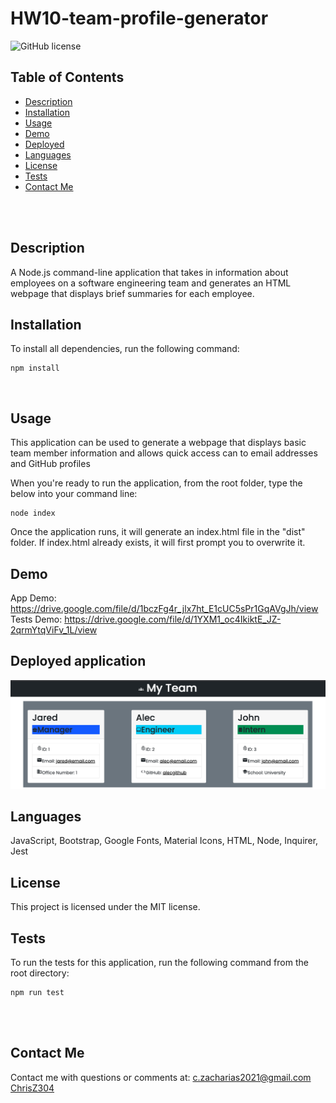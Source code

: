 # HW10-team-profile-generator <br />

![GitHub license](https://img.shields.io/badge/license-MIT-ff69b4.svg) <br />

## Table of Contents 

- [Description](#description)
- [Installation](#installation)
- [Usage](#usage)
- [Demo](#demo)
- [Deployed](#deployedapplication)
- [Languages](#languages)
- [License](#license)
- [Tests](#tests)
- [Contact Me](#contact-me)

<br />
<br />

## Description

A Node.js command-line application that takes in information about employees on a software engineering team and generates an HTML webpage that displays brief summaries for each employee. <br />

## Installation
To install all dependencies, run the following command:
```
npm install
```
<br />

## Usage

This application can be used to generate a webpage that displays basic team member information and allows quick access can to email addresses and GitHub profiles <br />

When you're ready to run the application, from the root folder, type the below into your command line:
```
node index
```
Once the application runs, it will generate an index.html file in the "dist" folder. If index.html already exists, it will first prompt you to overwrite it.

## Demo

App Demo: https://drive.google.com/file/d/1bczFg4r_jlx7ht_E1cUC5sPr1GqAVgJh/view
Tests Demo: https://drive.google.com/file/d/1YXM1_oc4IkiktE_JZ-2qrmYtqViFv_1L/view

## Deployed application

[![Team Profile Generator](assets/images/team-profile-gen.png)](https://drive.google.com/file/d/1bczFg4r_jlx7ht_E1cUC5sPr1GqAVgJh/view)<br />

## Languages

JavaScript, Bootstrap, Google Fonts, Material Icons, HTML, Node, Inquirer, Jest <br />
## License

  This project is licensed under the MIT license. <br />

## Tests

To run the tests for this application, run the following command from the root directory:

  ```
  npm run test
  ```
  <br /> <br />

## Contact Me

Contact me with questions or comments at: 
c.zacharias2021@gmail.com <br /> 
[ChrisZ304](https://github.com/chrisz304) <br />
